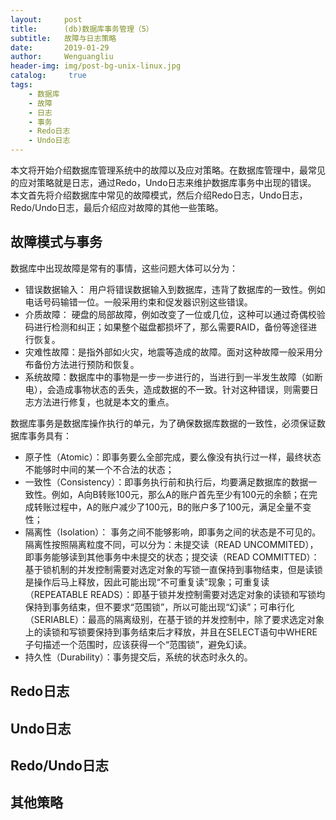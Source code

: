 ```yaml
---
layout:     post
title:      (db)数据库事务管理（5）
subtitle:   故障与日志策略
date:       2019-01-29
author:     Wenguangliu
header-img: img/post-bg-unix-linux.jpg
catalog: 	 true
tags:
    - 数据库
    - 故障
    - 日志
    - 事务
    - Redo日志
    - Undo日志
---
```


本文将开始介绍数据库管理系统中的故障以及应对策略。在数据库管理中，最常见的应对策略就是日志，通过Redo，Undo日志来维护数据库事务中出现的错误。   
本文首先将介绍数据库中常见的故障模式，然后介绍Redo日志，Undo日志，Redo/Undo日志，最后介绍应对故障的其他一些策略。

## 故障模式与事务
数据库中出现故障是常有的事情，这些问题大体可以分为：
- 错误数据输入： 用户将错误数据输入到数据库，违背了数据库的一致性。例如电话号码输错一位。一般采用约束和促发器识别这些错误。
- 介质故障： 硬盘的局部故障，例如改变了一位或几位，这种可以通过奇偶校验码进行检测和纠正；如果整个磁盘都损坏了，那么需要RAID，备份等途径进行恢复。
- 灾难性故障：是指外部如火灾，地震等造成的故障。面对这种故障一般采用分布备份方法进行预防和恢复。
- 系统故障：数据库中的事物是一步一步进行的，当进行到一半发生故障（如断电），会造成事物状态的丢失，造成数据的不一致。针对这种错误，则需要日志方法进行修复，也就是本文的重点。

数据库事务是数据库操作执行的单元，为了确保数据库数据的一致性，必须保证数据库事务具有：
- 原子性（Atomic）：即事务要么全部完成，要么像没有执行过一样，最终状态不能够时中间的某一个不合法的状态；
- 一致性（Consistency）：即事务执行前和执行后，均要满足数据库的数据一致性。例如，A向B转账100元，那么A的账户首先至少有100元的余额；在完成转账过程中，A的账户减少了100元，B的账户多了100元，满足全量不变性；
- 隔离性（Isolation）： 事务之间不能够影响，即事务之间的状态是不可见的。隔离性按照隔离粒度不同，可以分为：未提交读（READ UNCOMMITED），即事务能够读到其他事务中未提交的状态；提交读（READ COMMITTED）：基于锁机制的并发控制需要对选定对象的写锁一直保持到事物结束，但是读锁是操作后马上释放，因此可能出现“不可重复读”现象；可重复读（REPEATABLE READS）：即基于锁并发控制需要对选定对象的读锁和写锁均保持到事务结束，但不要求“范围锁”，所以可能出现“幻读”；可串行化（SERIABLE）：最高的隔离级别，在基于锁的并发控制中，除了要求选定对象上的读锁和写锁要保持到事务结束后才释放，并且在SELECT语句中WHERE子句描述一个范围时，应该获得一个“范围锁”，避免幻读。
- 持久性（Durability）：事务提交后，系统的状态时永久的。

## Redo日志


## Undo日志


## Redo/Undo日志


## 其他策略